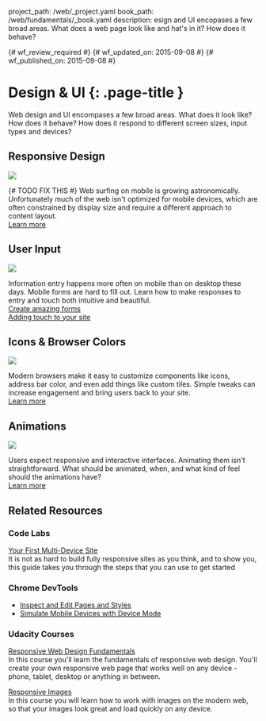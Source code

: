 project_path: /web/_project.yaml
book_path: /web/fundamentals/_book.yaml
description: esign and UI encopases a few broad areas. What does a web page look like and hat's in it? How does it behave?

{# wf_review_required #}
{# wf_updated_on: 2015-09-08 #}
{# wf_published_on: 2015-09-08 #}

# Design & UI {: .page-title }

Web design and UI encompases a few broad areas. What does it look like? How 
does it behave? How does it respond to different screen sizes, input types 
and devices?

<div class="attempt-left">
  <h2>Responsive Design</h2>
  <img src="/web/images/md-icons/devices-short.png">
  <p>{# TODO FIX THIS #}
    Web surfing on mobile is growing astronomically. Unfortunately much of the
    web isn't optimized for mobile devices, which are often constrained by
    display size and require a different approach to content layout.<br>
    <a href="responsive/">Learn more</a>
  </p>
</div>

<div class="attempt-right">
  <h2>User Input</h2>
  <a href="imput/forms/">
    <img src="/web/images/md-icons/touch-short.png">
  </a>
  <p>
    Information entry happens more often on mobile than on desktop these days.
    Mobile forms are hard to fill out. Learn how to make responses to entry
    and touch both intuitive and beautiful.<br>
    <a href="input/forms/">Create amazing forms</a><br>
    <a href="input/touch/">Adding touch to your site</a>
  </p>
</div>

<div class="attempt-left">
  <h2>Icons &amp; Browser Colors</h2>
  <a href="tbd">
    <img src="/web/images/md-icons/image-short.png">
  </a>
  <p>
    Modern browsers make it easy to customize components like icons, address
    bar color, and even add things like custom tiles. Simple tweaks can
    increase engagement and bring users back to your site.<br>
    <a href="browser-customization/">Learn more</a>
  </p>
</div>

<div class="attempt-right">
  <h2>Animations</h2>
  <a href="animations/">
    <img src="/web/images/md-icons/movie-short.png">
  </a>
  <p>
    Users expect responsive and interactive interfaces. Animating them isn't
    straightforward. What should be animated, when, and what kind of feel
    should the animations have?<br>
    <a href="animations/">Learn more</a>
  </p>
</div>

<div style="clear:both;"></div>


## Related Resources

### Code Labs

[Your First Multi-Device Site](/web/fundamentals/getting-started/your-first-multi-screen-site/) <br>
It is not as hard to build fully responsive sites as you think, and to show you, this guide takes you through the steps that you can use to get started

### Chrome DevTools

* [Inspect and Edit Pages and Styles](/web/tools/chrome-devtools/inspect-styles/)
* [Simulate Mobile Devices with Device Mode](/web/tools/chrome-devtools/device-mode/)


### Udacity Courses

[Responsive Web Design Fundamentals](https://udacity.com/ud893)<br>
In this course you'll learn the fundamentals of responsive web design.
You'll create your own responsive web page that works well on any device -
phone, tablet, desktop or anything in between.

[Responsive Images](https://udacity.com/ud882)<br>
In this course you will learn how to work with images on the modern web, so
that your images look great and load quickly on any device.

<div style="clear:both;"></div>
